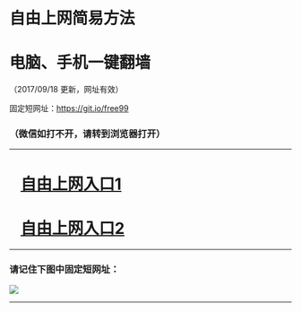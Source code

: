 ﻿# 自由上网简易方法

# 电脑、手机一键翻墙

（2017/09/18 更新，网址有效）

固定短网址：https://git.io/free99

### （微信如打不开，请转到浏览器打开）


***





# &nbsp;&nbsp; <a href="http://ft74591649.fwq-tz1005.info/fwqtz01.html?t=09180013413 " target="_blank">自由上网入口1</a>
# &nbsp;&nbsp; <a href="http://ft2191718853.fwq-tz1006.info/fwqtz02.html?t=09180015199 " target="_blank">自由上网入口2</a>
***

### 请记住下图中固定短网址：

<img src="https://s3-us-west-2.amazonaws.com/fwq-1001/yjfq-20170905okok.png" /> 


***

